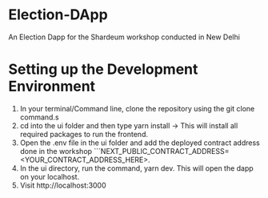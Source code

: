 # Election-DApp
An Election Dapp for the Shardeum workshop conducted in New Delhi


# Setting up the Development Environment
1. In your terminal/Command line, clone the repository using the git clone command.s
2. cd into the ui folder and then type yarn install -> This will install all required packages to run the frontend.
3. Open the .env file in the ui folder and add the deployed contract address done in the workshop ```NEXT_PUBLIC_CONTRACT_ADDRESS=<YOUR_CONTRACT_ADDRESS_HERE>.
4. In the ui directory, run the command, yarn dev. This will open the dapp on your localhost.
5. Visit http://localhost:3000
